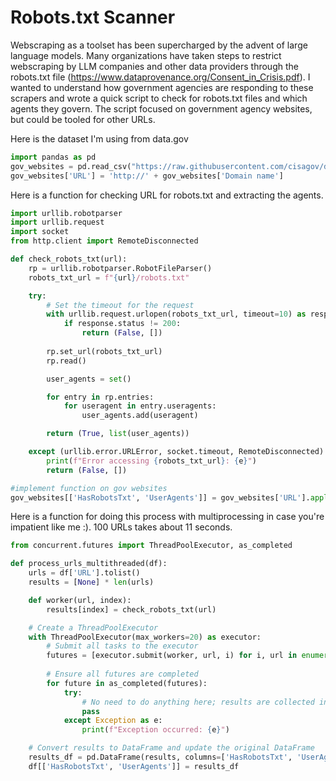 # Robots.txt Scanner

Webscraping as a toolset has been supercharged by the advent of large language models. Many organizations have taken steps to restrict webscraping by LLM companies and other data providers through the robots.txt file (https://www.dataprovenance.org/Consent_in_Crisis.pdf). I wanted to understand how government agencies are responding to these scrapers and wrote a quick script to check for robots.txt files and which agents they govern. The script focused on government agency websites, but could be tooled for other URLs. 

Here is the dataset I'm using from data.gov 

```python
import pandas as pd
gov_websites = pd.read_csv("https://raw.githubusercontent.com/cisagov/dotgov-data/main/current-full.csv")
gov_websites['URL'] = 'http://' + gov_websites['Domain name']
```


Here is a function for checking URL for robots.txt and extracting the agents. 

```python
import urllib.robotparser
import urllib.request
import socket
from http.client import RemoteDisconnected

def check_robots_txt(url):
    rp = urllib.robotparser.RobotFileParser()
    robots_txt_url = f"{url}/robots.txt"

    try:
        # Set the timeout for the request
        with urllib.request.urlopen(robots_txt_url, timeout=10) as response:
            if response.status != 200:
                return (False, [])
        
        rp.set_url(robots_txt_url)
        rp.read()

        user_agents = set()

        for entry in rp.entries:
            for useragent in entry.useragents:
                user_agents.add(useragent)

        return (True, list(user_agents))

    except (urllib.error.URLError, socket.timeout, RemoteDisconnected) as e:
        print(f"Error accessing {robots_txt_url}: {e}")
        return (False, [])

#implement function on gov websites 
gov_websites[['HasRobotsTxt', 'UserAgents']] = gov_websites['URL'].apply(lambda url: pd.Series(check_robots_txt(url)))

```


Here is a function for doing this process with multiprocessing in case you're impatient like me :). 100 URLs takes about 11 seconds. 

```python
from concurrent.futures import ThreadPoolExecutor, as_completed

def process_urls_multithreaded(df):
    urls = df['URL'].tolist()
    results = [None] * len(urls)

    def worker(url, index):
        results[index] = check_robots_txt(url)

    # Create a ThreadPoolExecutor
    with ThreadPoolExecutor(max_workers=20) as executor:
        # Submit all tasks to the executor
        futures = [executor.submit(worker, url, i) for i, url in enumerate(urls)]
        
        # Ensure all futures are completed
        for future in as_completed(futures):
            try:
                # No need to do anything here; results are collected in worker
                pass
            except Exception as e:
                print(f"Exception occurred: {e}")

    # Convert results to DataFrame and update the original DataFrame
    results_df = pd.DataFrame(results, columns=['HasRobotsTxt', 'UserAgents'])
    df[['HasRobotsTxt', 'UserAgents']] = results_df
```
